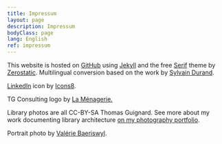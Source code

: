 ```yaml
---
title: Impressum
layout: page
description: Impressum
bodyClass: page
lang: English
ref: impressum
---
```


This website is hosted on [GitHub](https://github.com/timtomch/tgconsulting.ca) using [Jekyll](https://jekyllrb.com/) and the free 
[Serif](https://www.zerostatic.io/theme/jekyll-serif/) theme by [Zerostatic](https://www.zerostatic.io/).
Multilingual conversion based on the work by [Sylvain Durand](https://sylvaindurand.org/making-jekyll-multilingual/).

[LinkedIn](https://icons8.com/icon/8808/linkedin) icon by [Icons8](https://icons8.com).

TG Consulting logo by [La Ménagerie.](http://lamenagerie.ch/)

Library photos are all CC-BY-SA Thomas Guignard. See more about my work documenting library architecture 
<a href="https://thomasguignard.photo/libraries">on my photography portfolio</a>.

Portrait photo by [Valérie Baeriswyl](https://valeriebaeriswyl.com/).